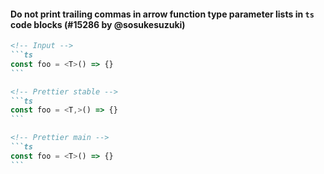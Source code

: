 #### Do not print trailing commas in arrow function type parameter lists in `ts` code blocks (#15286 by @sosukesuzuki)

<!-- prettier-ignore -->
````md
<!-- Input -->
```ts
const foo = <T>() => {}
```

<!-- Prettier stable -->
```ts
const foo = <T,>() => {}
```

<!-- Prettier main -->
```ts
const foo = <T>() => {}
```
````
